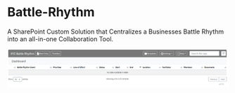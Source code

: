 # Battle-Rhythm

A SharePoint Custom Solution that Centralizes a Businesses Battle Rhythm into an all-in-one Collaboration Tool.

![BattleRhythm](https://github.com/ReconFlux/Battle-Rhythm/blob/main/Assets/imgs/Capture.PNG)
